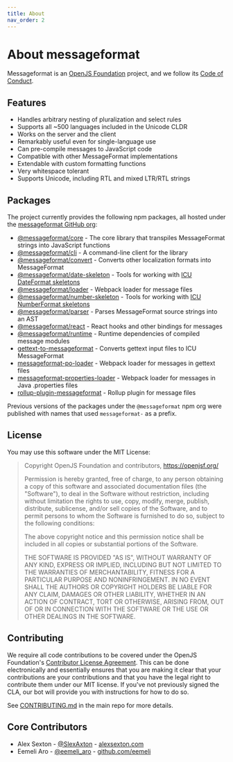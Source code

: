 ```yaml
---
title: About
nav_order: 2
---
```


# About messageformat

Messageformat is an [OpenJS Foundation](https://openjsf.org) project, and we follow its [Code of Conduct](https://code-of-conduct.openjsf.org/).

## Features

- Handles arbitrary nesting of pluralization and select rules
- Supports all ~500 languages included in the Unicode CLDR
- Works on the server and the client
- Remarkably useful even for single-language use
- Can pre-compile messages to JavaScript code
- Compatible with other MessageFormat implementations
- Extendable with custom formatting functions
- Very whitespace tolerant
- Supports Unicode, including RTL and mixed LTR/RTL strings

## Packages

The project currently provides the following npm packages, all hosted under the [messageformat GitHub org](https://github.com/messageformat):

- [@messageformat/core](api/core.md) - The core library that transpiles MessageFormat strings into JavaScript functions
- [@messageformat/cli](cli.md) - A command-line client for the library
- [@messageformat/convert] - Converts other localization formats into MessageFormat
- [@messageformat/date-skeleton](api/date-skeleton.md) - Tools for working with [ICU DateFormat skeletons]
- [@messageformat/loader](webpack.md) - Webpack loader for message files
- [@messageformat/number-skeleton](api/number-skeleton.md) - Tools for working with [ICU NumberFormat skeletons]
- [@messageformat/parser](api/parser.md) - Parses MessageFormat source strings into an AST
- [@messageformat/react](react.md) - React hooks and other bindings for messages
- [@messageformat/runtime](api/runtime.md) - Runtime dependencies of compiled message modules
- [gettext-to-messageformat] - Converts gettext input files to ICU MessageFormat
- [messageformat-po-loader] - Webpack loader for messages in gettext files
- [messageformat-properties-loader] - Webpack loader for messages in Java .properties files
- [rollup-plugin-messageformat](rollup.md) - Rollup plugin for message files

Previous versions of the packages under the `@messageformat` npm org were published with names that used `messageformat-` as a prefix.

[@messageformat/convert]: https://www.npmjs.com/package/@messageformat/convert
[gettext-to-messageformat]: https://www.npmjs.com/package/gettext-to-messageformat
[icu dateformat skeletons]: http://userguide.icu-project.org/formatparse/datetime
[icu numberformat skeletons]: https://github.com/unicode-org/icu/blob/master/docs/userguide/format_parse/numbers/skeletons.md
[messageformat-po-loader]: https://www.npmjs.com/package/messageformat-po-loader
[messageformat-properties-loader]: https://www.npmjs.com/package/messageformat-properties-loader

## License

You may use this software under the MIT License:

> Copyright OpenJS Foundation and contributors, <https://openjsf.org/>
>
> Permission is hereby granted, free of charge, to any person obtaining
> a copy of this software and associated documentation files (the
> "Software"), to deal in the Software without restriction, including
> without limitation the rights to use, copy, modify, merge, publish,
> distribute, sublicense, and/or sell copies of the Software, and to
> permit persons to whom the Software is furnished to do so, subject to
> the following conditions:
>
> The above copyright notice and this permission notice shall be
> included in all copies or substantial portions of the Software.
>
> THE SOFTWARE IS PROVIDED "AS IS", WITHOUT WARRANTY OF ANY KIND,
> EXPRESS OR IMPLIED, INCLUDING BUT NOT LIMITED TO THE WARRANTIES OF
> MERCHANTABILITY, FITNESS FOR A PARTICULAR PURPOSE AND
> NONINFRINGEMENT. IN NO EVENT SHALL THE AUTHORS OR COPYRIGHT HOLDERS BE
> LIABLE FOR ANY CLAIM, DAMAGES OR OTHER LIABILITY, WHETHER IN AN ACTION
> OF CONTRACT, TORT OR OTHERWISE, ARISING FROM, OUT OF OR IN CONNECTION
> WITH THE SOFTWARE OR THE USE OR OTHER DEALINGS IN THE SOFTWARE.

## Contributing

We require all code contributions to be covered under the OpenJS Foundation's [Contributor License Agreement](https://js.foundation/CLA/). This can be done electronically and essentially ensures that you are making it clear that your contributions are your contributions and that you have the legal right to contribute them under our MIT license. If you've not previously signed the CLA, our bot will provide you with instructions for how to do so.

See [CONTRIBUTING.md](https://github.com/messageformat/messageformat/blob/master/CONTRIBUTING.md) in the main repo for more details.

## Core Contributors

- Alex Sexton - [@SlexAxton](http://twitter.com/SlexAxton) - [alexsexton.com](http://alexsexton.com/)
- Eemeli Aro - [@eemeli_aro](http://twitter.com/eemeli_aro) - [github.com/eemeli](https://github.com/eemeli)
